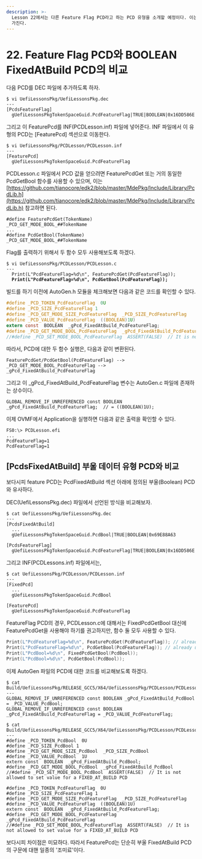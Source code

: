 ```yaml
---
description: >-
  Lesson 22에서는 다른 Feature Flag PCD라고 하는 PCD 유형을 소개할 예정이다. 이는 기본적으로 Boolean 값을
  가진다.
---
```


# 22. Feature Flag PCD와 BOOLEAN FixedAtBuild PCD의 비교

&#x20;다음 PCD를 DEC 파일에 추가하도록 하자.

```
$ vi UefiLessonsPkg/UefiLessonsPkg.dec
---
[PcdsFeatureFlag]
  gUefiLessonsPkgTokenSpaceGuid.PcdFeatureFlag|TRUE|BOOLEAN|0x16DD586E
```



&#x20;그리고 이 FeaturePcd를 INF(PCDLesson.inf) 파일에 넣어준다. INF 파일에서 이 유형의 PCD는 \[FeaturePcd] 섹션으로 이동한다.

```
$ vi UefiLessonsPkg/PCDLesson/PCDLesson.inf
---
[FeaturePcd]
  gUefiLessonsPkgTokenSpaceGuid.PcdFeatureFlag
```



&#x20;PCDLesson.c 파일에서 PCD 값을 얻으려면 FeaturePcdGet 또는 거의 동일한 PcdGetBool 함수를 사용할 수 있으며, 이는 [https://github.com/tianocore/edk2/blob/master/MdePkg/Include/Library/PcdLib.h](https://github.com/tianocore/edk2/blob/master/MdePkg/Include/Library/PcdLib.h) 참고하면 된다.

```
#define FeaturePcdGet(TokenName)            _PCD_GET_MODE_BOOL_##TokenName
...
#define PcdGetBool(TokenName)               _PCD_GET_MODE_BOOL_##TokenName
```



&#x20;Flag를 출력하기 위해서 두 함수 모두 사용해보도록 하겠다.

<pre class="language-c"><code class="lang-c">$ vi UefiLessonsPkg/PCDLesson/PCDLesson.c
---
  Print(L"PcdFeatureFlag=%d\n", FeaturePcdGet(PcdFeatureFlag));
<strong>  Print(L"PcdFeatureFlag=%d\n", PcdGetBool(PcdFeatureFlag));</strong></code></pre>



&#x20;빌드를 하기 이전에 AutoGen.h 모듈을 체크해보면 다음과 같은 코드를 확인할 수 있다.

```c
#define _PCD_TOKEN_PcdFeatureFlag  0U
#define _PCD_SIZE_PcdFeatureFlag 1
#define _PCD_GET_MODE_SIZE_PcdFeatureFlag  _PCD_SIZE_PcdFeatureFlag
#define _PCD_VALUE_PcdFeatureFlag  ((BOOLEAN)1U)
extern const  BOOLEAN  _gPcd_FixedAtBuild_PcdFeatureFlag;
#define _PCD_GET_MODE_BOOL_PcdFeatureFlag  _gPcd_FixedAtBuild_PcdFeatureFlag
//#define _PCD_SET_MODE_BOOL_PcdFeatureFlag  ASSERT(FALSE)  // It is not allowed to set value for a FIXED_AT_BUILD PCD
```



&#x20;따라서, PCD에 대한 두 함수 실행은, 다음과 같이 변환된다.

```
FeaturePcdGet/PcdGetBool(PcdFeatureFlag) --> _PCD_GET_MODE_BOOL_PcdFeatureFlag --> _gPcd_FixedAtBuild_PcdFeatureFlag
```



&#x20;그리고 이 _gPcd_FixedAtBuild\_PcdFeatureFlag 변수는 AutoGen.c 파일에 존재하는 상수이다.

```
GLOBAL_REMOVE_IF_UNREFERENCED const BOOLEAN _gPcd_FixedAtBuild_PcdFeatureFlag;  // = ((BOOLEAN)1U);
```



&#x20;이제 OVMF에서 Application을 실행하면 다음과 같은 출력을 확인할 수 있다.

```
FS0:\> PCDLesson.efi
...
PcdFeatureFlag=1
PcdFeatureFlag=1
```



## \[PcdsFixedAtBuild] 부울 데이터 유형 PCD와 비교

&#x20;보다시피 feature PCD는 PcdFixedAtBuild 섹션 아래에 정의된 부울(Boolean) PCD와 유사하다.

&#x20;DEC(UefiLessonsPkg.dec) 파일에서 선언된 방식을 비교해보자.

```
$ cat UefiLessonsPkg/UefiLessonsPkg.dec
---
[PcdsFixedAtBuild]
  ...
  gUefiLessonsPkgTokenSpaceGuid.PcdBool|TRUE|BOOLEAN|0x69E88A63

[PcdsFeatureFlag]
  gUefiLessonsPkgTokenSpaceGuid.PcdFeatureFlag|TRUE|BOOLEAN|0x16DD586E
```



&#x20;그리고 INF(PCDLessons.inf) 파일에서는,

```
$ cat UefiLessonsPkg/PCDLesson/PCDLesson.inf
---
[FixedPcd]
  ...
  gUefiLessonsPkgTokenSpaceGuid.PcdBool

[FeaturePcd]
  gUefiLessonsPkgTokenSpaceGuid.PcdFeatureFlag
```



&#x20;FeatureFlag PCD의 경우, PCDLesson.c에 대해서는 FixedPcdGetBool 대신에 FeaturePcdGet을 사용해야 하기를 권고하지만, 함수 둘 모두 사용할 수 있다.

```c
Print(L"PcdFeatureFlag=%d\n", FeaturePcdGet(PcdFeatureFlag)); // already used
Print(L"PcdFeatureFlag=%d\n", PcdGetBool(PcdFeatureFlag)); // already used
Print(L"PcdBool=%d\n", FixedPcdGetBool(PcdBool));
Print(L"PcdBool=%d\n", PcdGetBool(PcdBool));
```



&#x20;이제 AutoGen 파일의 PCD에 대한 코드를 비교해보도록 하겠다.

```
$ cat Build/UefiLessonsPkg/RELEASE_GCC5/X64/UefiLessonsPkg/PCDLesson/PCDLesson/DEBUG/AutoGen.c
---
GLOBAL_REMOVE_IF_UNREFERENCED const BOOLEAN _gPcd_FixedAtBuild_PcdBool = _PCD_VALUE_PcdBool;
GLOBAL_REMOVE_IF_UNREFERENCED const BOOLEAN _gPcd_FixedAtBuild_PcdFeatureFlag = _PCD_VALUE_PcdFeatureFlag;
```

```
$ cat Build/UefiLessonsPkg/RELEASE_GCC5/X64/UefiLessonsPkg/PCDLesson/PCDLesson/DEBUG/AutoGen.h
---
#define _PCD_TOKEN_PcdBool  0U
#define _PCD_SIZE_PcdBool 1
#define _PCD_GET_MODE_SIZE_PcdBool  _PCD_SIZE_PcdBool
#define _PCD_VALUE_PcdBool  1U
extern const  BOOLEAN  _gPcd_FixedAtBuild_PcdBool;
#define _PCD_GET_MODE_BOOL_PcdBool  _gPcd_FixedAtBuild_PcdBool
//#define _PCD_SET_MODE_BOOL_PcdBool  ASSERT(FALSE)  // It is not allowed to set value for a FIXED_AT_BUILD PCD

#define _PCD_TOKEN_PcdFeatureFlag  0U
#define _PCD_SIZE_PcdFeatureFlag 1
#define _PCD_GET_MODE_SIZE_PcdFeatureFlag  _PCD_SIZE_PcdFeatureFlag
#define _PCD_VALUE_PcdFeatureFlag  ((BOOLEAN)1U)
extern const  BOOLEAN  _gPcd_FixedAtBuild_PcdFeatureFlag;
#define _PCD_GET_MODE_BOOL_PcdFeatureFlag  _gPcd_FixedAtBuild_PcdFeatureFlag
//#define _PCD_SET_MODE_BOOL_PcdFeatureFlag  ASSERT(FALSE)  // It is not allowed to set value for a FIXED_AT_BUILD PCD
```



&#x20;보다시피 차이점은 미묘하다. 따라서 FeaturePcd는 단순히 부울 FixedAtBuild PCD의 구문에 대핸 일종의 '조미료'이다.
